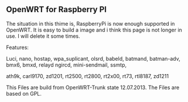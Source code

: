 OpenWRT for Raspberry PI
------------------------

The situation in this thime is,
RaspberryPi is now enough supported in OpenWRT.
It is easy to build a image and i think this page is not longer in use.
I will delete it some times.

Features:

Luci, nano, hostap, wpa_suplicant, olsrd, babeld, batmand, batman-adv, bmx6, bmxd, relayd
ngircd, mini-sendmail, ssmtp,

ath9k, carl9170, zd1201, rt2500, rt2800, rt2x00, rt73, rtl8187, zd1211


This Files are build from OpenWRT-Trunk state 12.07.2013.
The Files are based on GPL.

